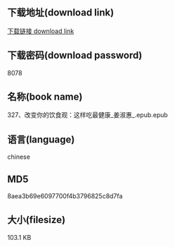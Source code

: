 ## 下载地址(download link)
[下载链接 download link](https://voluble-croquembouche-d321dc.netlify.app/?s=327%E3%80%81%E6%94%B9%E5%8F%98%E4%BD%A0%E7%9A%84%E9%A5%AE%E9%A3%9F%E8%A7%82%EF%BC%9A%E8%BF%99%E6%A0%B7%E5%90%83%E6%9C%80%E5%81%A5%E5%BA%B7_%E5%A7%9C%E6%B7%91%E6%83%A0_.epub)

## 下载密码(download password)
8078

## 名称(book name)
327、改变你的饮食观：这样吃最健康_姜淑惠_.epub.epub

## 语言(language)
chinese

## MD5
8aea3b69e6097700f4b3796825c8d7fa

## 大小(filesize)
103.1 KB
